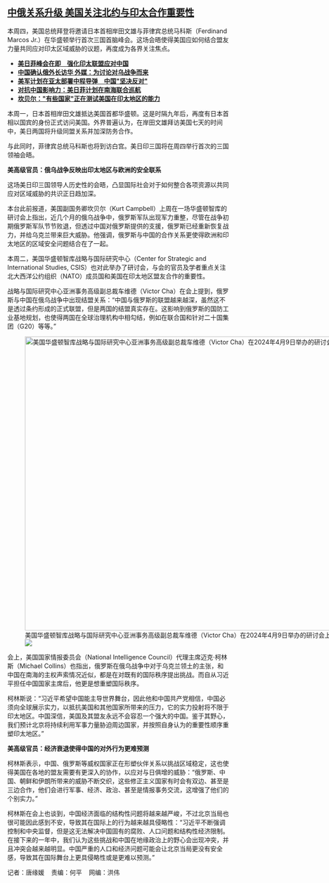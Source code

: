 <!--1712709182000-->
[中俄关系升级  美国关注北约与印太合作重要性](https://www.rfa.org/mandarin/yataibaodao/junshiwaijiao/tj-04092024132941.html)
------

<p><span style="font-weight: 400;">本周四，美国总统拜登将邀请日本首相岸田文雄与菲律宾总统马科斯（Ferdinand Marcos Jr.）在华盛顿举行首次三国首脑峰会。这场会晤使得美国应如何结合盟友力量共同应对印太区域威胁的议题，再度成为各界关注焦点。</span></p><ul><li><span style="font-weight: 400;"><a href="https://www.rfa.org/mandarin/yataibaodao/junshiwaijiao/jw-04022024122009.html"><strong>美日菲峰会在即　强化印太联盟应对中国</strong></a></span></li><li><strong><a href="https://www.rfa.org/mandarin/Xinwen/2-04072024134020.html">中国确认俄外长访华 外媒：为讨论对乌战争而来</a></strong></li><li><a href="https://www.rfa.org/mandarin/yataibaodao/junshiwaijiao/hx-04082024084747.html"><strong>美军计划在亚太部署中程导弹　中国"坚决反对"</strong></a></li><li><strong><a href="https://www.rfa.org/mandarin/yataibaodao/junshiwaijiao/my-03302024105249.html">对抗中国影响力：美日菲计划在南海联合巡航</a></strong></li><li><strong><a href="https://www.rfa.org/mandarin/yataibaodao/junshiwaijiao/jw-12072023144129.html">坎贝尔："有些国家"正在测试美国在印太地区的能力</a></strong></li></ul><p><span style="font-weight: 400;">本周一，日本首相岸田文雄抵达美国首都华盛顿。这是时隔九年后，再度有日本首相以国宾的身份正式访问美国。外界普遍认为，在岸田文雄拜访美国七天的时间中，美日两国将升级同盟关系并加深防务合作。</span></p><p><span style="font-weight: 400;">与此同时，菲律宾总统马科斯也将到访白宫。美日印三国将在周四举行首次的三国领袖会晤。</span></p><p><b>美高级官员：俄乌战争反映出印太地区与欧洲的安全联系</b></p><p><span style="font-weight: 400;">这场美日印三国领导人历史性的会晤，凸显国际社会对于如何整合各项资源以共同应对区域威胁的共识正日趋加深。</span></p><p><span style="font-weight: 400;">本台此前报道，美国副国务卿坎贝尔（Kurt Campbell）上周在一场华盛顿智库的研讨会上指出，近几个月的俄乌战争中，俄罗斯军队出现军力重整，尽管在战争初期俄罗斯军队节节败退，但透过中国对俄罗斯提供的支援，俄罗斯已经重新恢复战力，并给乌克兰带来巨大威胁。他强调，俄罗斯与中国的合作关系更使得欧洲和印太地区的区域安全问题结合在了一起。</span></p><p><span style="font-weight: 400;">本周二，美国华盛顿智库战略与国际研究中心（Center for Strategic and International Studies, CSIS）也对此举办了研讨会，与会的官员及学者重点关注北大西洋公约组织（NATO）成员国和美国在印太地区盟友合作的重要性。</span></p><p><span style="font-weight: 400;">战略与国际研究中心亚洲事务高级副总裁车维德（Victor Cha）在会上提到，俄罗斯与中国在俄乌战争中出现结盟关系：“中国与俄罗斯的联盟越来越深，虽然这不是透过条约形成的正式联盟，但是两国的结盟真实存在。这影响到俄罗斯的国防工业基地规划，也使得两国在全球治理机构中相勾结，例如在联合国和针对二十国集团（G20）等等。”</span></p><p><figure class="image-richtext image-inline captioned" style="width:1314px;"><img alt="美国华盛顿智库战略与国际研究中心亚洲事务高级副总裁车维德（Victor Cha）在2024年4月9日举办的研讨会上提到，俄罗斯与中国在俄乌战争中出现结盟关系。（视频截图/战略与国际研究中心官网）" height="669" src="https://www.rfa.org/mandarin/yataibaodao/junshiwaijiao/tj-04092024132941.html/tj2.jpg/@@images/1ffdb716-ea32-4e3a-834a-568841ffca82.png" title="tj2.jpg" width="1314"/><figcaption class="image-caption">美国华盛顿智库战略与国际研究中心亚洲事务高级副总裁车维德（Victor Cha）在2024年4月9日举办的研讨会上提到，俄罗斯与中国在俄乌战争中出现结盟关系。（视频截图/战略与国际研究中心官网）</figcaption><small></small><div id="zoomattribute"><a data-caption="美国华盛顿智库战略与国际研究中心亚洲事务高级副总裁车维德（Victor Cha）在2024年4月9日举办的研讨会上提到，俄罗斯与中国在俄乌战争中出现结盟关系。（视频截图/战略与国际研究中心官网）" data-fancybox="" href="https://www.rfa.org/mandarin/yataibaodao/junshiwaijiao/tj-04092024132941.html/tj2.jpg" id="single_image" title="美国华盛顿智库战略与国际研究中心亚洲事务高级副总裁车维德（Victor Cha）在2024年4月9日举办的研讨会上提到，俄罗斯与中国在俄乌战争中出现结盟关系。（视频截图/战略与国际研究中心官网）"><img src="/++plone++rfa-resources/img/icon-zoom.png"/></a></div></figure></p><p><span style="font-weight: 400;">会上，美国国家情报委员会（National Intelligence Council）代理主席迈克·柯林斯（Michael Collins）也指出，俄罗斯在俄乌战争中对于乌克兰领土的主张，和中国在南海的主权声索情况近似，都是在对既有的国际秩序提出挑战。而自从习近平担任中国国家主席后，他更是想重塑国际秩序。</span></p><p><span style="font-weight: 400;">柯林斯说：“习近平希望中国能主导世界舞台，因此他和中国共产党相信，中国必须向全球展示实力，以抵抗美国和其他国家所带来的压力，它的实力投射将不限于印太地区。中国深信，美国及其盟友永远不会容忍一个强大的中国。鉴于其野心，我们预计北京将持续利用军事力量胁迫周边国家，并按照自身认为的重要性顺序重塑印太地区。”</span></p><p></p><p><b>美高级官员：经济衰退使得中国的对外行为更难预测</b></p><p><span style="font-weight: 400;">柯林斯表示，中国、俄罗斯等威权国家正在形塑伙伴关系以挑战区域稳定，这也使得美国在各地的盟友需要有更深入的协作，以应对与日俱增的威胁：“俄罗斯、中国、朝鲜和伊朗所带来的威胁不断交织，这些修正主义国家有时会有双边、甚至是三边合作，他们会进行军事、经济、政治、甚至是情报事务交流，这增强了他们的个别实力。”</span></p><p><span style="font-weight: 400;">柯林斯在会上也谈到，中国经济面临的结构性问题将越来越严峻，不过北京当局也很可能因此感到不安，导致其在国际上的行为越来越具侵略性：“习近平不断强调控制和中央监督，但是这无法解决中国固有的腐败、人口问题和结构性经济限制。在接下来的一年中，我们认为这些挑战和中国在地缘政治上的野心会出现冲突，并且冲突会越来越明显。中国严重的人口和经济问题可能会让北京当局更没有安全感，导致其在国际舞台上更具侵略性或是更难以预测。”</span></p><p><span style="font-weight: 400;">记者：唐缘媛    责编：何平    网编：洪伟</span></p>
